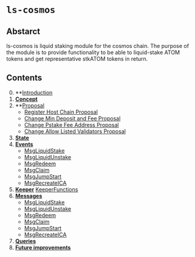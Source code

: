 <!--
order: 1
title: "Ls-cosmos overview"
parent:
  title: "ls-cosmos"
-->

# `ls-cosmos`

## Abstarct

ls-cosmos is liquid staking module for the cosmos chain. The purpose of the module is to provide functionality to be
able to liquid-stake ATOM tokens and get representative stkATOM tokens in return.

## Contents

0. **[Introduction](00_introduction.md)
1. **[Concept](01_concepts.md)**
2. **[Proposal](02_proposal.md)
   - [Register Host Chain Proposal](02_proposal.md#register-host-chain-proposal)
   - [Change Min Deposit and Fee Proposal](02_proposal.md#change-min-deposit-and-fee-proposal)
   - [Change Pstake Fee Address Proposal](02_proposal.md#change-pstake-fee-address-proposal)
   - [Change Allow Listed Validators Proposal](02_proposal.md#change-allow-listed-validators-proposal)
3. **[State](03_state.md)**
4. **[Events](04_events.md)**
   - [MsgLiquidStake](04_events.md#msgliquidstake)
   - [MsgLiquidUnstake](04_events.md#msgliquidunstake)
   - [MsgRedeem](04_events.md#msgredeem)
   - [MsgClaim](04_events.md#msgclaim)
   - [MsgJumpStart](04_events.md#msgjumpstart)
   - [MsgRecreateICA](04_events.md#msgrecreateica)
5. **[Keeper](05_keeper.md)**
      [KeeperFunctions](05_keeper.md#keeper-functions)
6. **[Messages](06_messages.md)**
    - [MsgLiquidStake](06_messages.md#msgliquidstake)
    - [MsgLiquidUnstake](06_messages.md#msgliquidunstake)
    - [MsgRedeem](06_messages.md#msgredeem)
    - [MsgClaim](06_messages.md#msgclaim)
    - [MsgJumpStart](06_messages.md#msgjumpstart)
    - [MsgRecreateICA](06_messages.md#msgrecreateica)
7. **[Queries](07_queries.md)**
8. **[Future improvements](08_future_improvements.md)**
